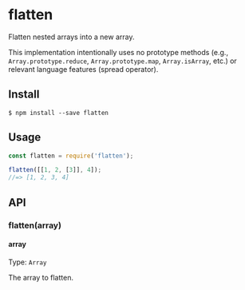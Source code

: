 # flatten

Flatten nested arrays into a new array.

This implementation intentionally uses no prototype methods (e.g., \
`Array.prototype.reduce`, `Array.prototype.map`, `Array.isArray`, etc.) or \
relevant language features (spread operator).


## Install

```
$ npm install --save flatten
```


## Usage

```js
const flatten = require('flatten');

flatten([[1, 2, [3]], 4]);
//=> [1, 2, 3, 4]
```


## API

### flatten(array)

#### array

Type: `Array`

The array to flatten.
